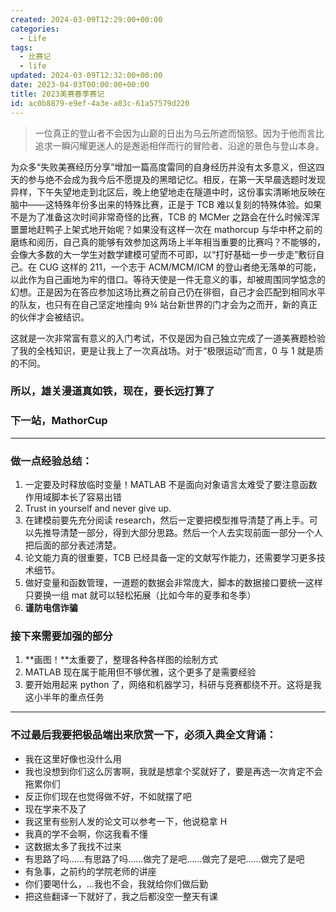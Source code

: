 ```yaml
---
created: 2024-03-09T12:29:00+00:00
categories:
  - Life
tags:
  - 比赛记
  - life
updated: 2024-03-09T12:32:00+00:00
date: 2023-04-03T00:00:00+00:00
title: 2023美赛春季赛记
id: ac0b8879-e9ef-4a3e-a83c-61a57579d220
---
```


> 一位真正的登山者不会因为山巅的日出为乌云所遮而恼怒。因为于他而言比追求一瞬闪耀更迷人的是邂逅相伴而行的冒险者、沿途的景色与登山本身。

为众多“失败美赛经历分享”增加一篇高度雷同的自身经历并没有太多意义，但这四天的参与绝不会成为我今后不愿提及的黑暗记忆。相反，在第一天早晨选题时发现异样，下午失望地走到北区后，晚上绝望地走在隧道中时，这份事实清晰地反映在脑中——这特殊年份多出来的特殊比赛，正是于 TCB 难以复刻的特殊体验。如果不是为了准备这次时间非常奇怪的比赛，TCB 的 MCMer 之路会在什么时候浑浑噩噩地赶鸭子上架式地开始呢？如果没有这样一次在 mathorcup 与华中杯之前的磨练和阅历，自己真的能够有效参加这两场上半年相当重要的比赛吗？不能够的，会像大多数的大一学生对数学建模可望而不可即，以“打好基础一步一步走”敷衍自己。在 CUG 这样的 211，一个志于 ACM/MCM/ICM 的登山者绝无落单的可能，以此作为自己画地为牢的借口。等待天使是一件无意义的事，却被周围同学惦念的幻想。正是因为在答应参加这场比赛之前自己仍在徘徊，自己才会匹配到相同水平的队友，也只有在自己坚定地撞向 9¾ 站台新世界的门才会为之而开，新的真正的伙伴才会被结识。

这就是一次非常富有意义的入门考试，不仅是因为自己独立完成了一道美赛题检验了我的全栈知识，更是让我上了一次真战场。对于“极限运动”而言，0 与 1 就是质的不同。

### **所以，雄关漫道真如铁，现在，要长远打算了**

### **下一站，MathorCup**

---

### **做一点经验总结：**

1. 一定要及时释放临时变量！MATLAB 不是面向对象语言太难受了要注意函数作用域脚本长了容易出错
2. Trust in yourself and never give up.
3. 在建模前要先充分阅读 research，然后一定要把模型推导清楚了再上手。可以先推导清楚一部分，得到大部分思路。然后一个人去实现前面一部分一个人把后面的部分表述清楚。
4. 论文能力真的很重要，TCB 已经具备一定的文献写作能力，还需要学习更多技术细节。
5. 做好变量和函数管理，一道题的数据会非常庞大，脚本的数据接口要统一这样只要换一组 mat 就可以轻松拓展（比如今年的夏季和冬季）
6. **谨防电信诈骗**

### **接下来需要加强的部分**

1. **画图！**太重要了，整理各种各样图的绘制方式
2. MATLAB 现在属于能用但不够优雅，这个更多了是需要经验
3. 要开始用起来 python 了，网络和机器学习，科研与竞赛都绕不开。这将是我这小半年的重点任务

---

### **不过最后我要把极品端出来欣赏一下，必须入典全文背诵：**

- 我在这里好像也没什么用
- 我也没想到你们这么厉害啊，我就是想拿个奖就好了，要是再选一次肯定不会拖累你们
- 反正你们现在也觉得做不好，不如就摆了吧
- 现在学来不及了
- 我这里有些别人发的论文可以参考一下，他说稳拿 H
- 我真的学不会啊，你这我看不懂
- 这数据太多了我找不过来
- 有思路了吗……有思路了吗……做完了是吧……做完了是吧……做完了是吧
- 有急事，之前约的学院老师的讲座
- 你们要喝什么，…我也不会，我就给你们做后勤
- 把这些翻译一下就好了，我之后都没空一整天有课
